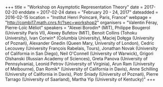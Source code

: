 +++
title = "Workshop on Asymptotic Representation Theory"
date = 2017-02-20
enddate = 2017-02-24
dates = "February 20 - 24, 2017"
dateadded = 2016-02-15
location = "Institut Henri Poincaré, Paris, France"
webpage = "http://combi17.math.cnrs.fr/?sec=workshop2"
organisers = "Valentin Féray, Pierre-Loïc Méliot"
speakers = "Alexei Borodin* (MIT), Philippe Bougerol (University Paris VI), Alexey Bufetov (MIT), Benoit Collins (Tohoku University), Ivan Corwin* (Columbia University), Maciej Dołęga (University of Poznań), Alexander Gnedin (Queen Mary, University of London), Cedric Lecouvey (University François Rabelais, Tours), Jonathan Novak (University of California in San Diego), Neil O'Connell (University of Warwick), Grigori Olshanski (Russian Academy of Sciences), Greta Panova (University of Pennsylvania), Leonid Petrov (University of Virginia), Arun Ram (University of Melbourne), Dan Romik* (University of California in Davis), Anne Schilling (University of California in Davis), Piotr Śniady (University of Poznań), Pierre Tarrago (University of Saarland), Martha Yip (University of Kentucky)"
+++
